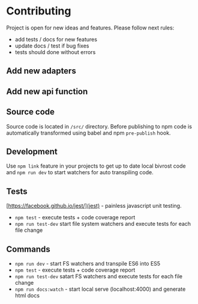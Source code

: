 # Contributing

Project is open for new ideas and features. Please follow next rules:

- add tests / docs for new features
- update docs / test if bug fixes
- tests should done without errors

## Add new adapters

## Add new api function

## Source code

Source code is located in `/src/` directory. Before publishing to npm code is automatically transformed using babel and npm `pre-publish` hook.

## Development

Use `npm link` feature in your projects to get up to date local bivrost code and `npm run dev` to start watchers for auto transpiling code.

## Tests

[https://facebook.github.io/jest/](jest) - painless javascript unit testing.

- `npm test` - execute tests + code coverage report
- `npm run test-dev` start file system watchers and execute tests for each file change

## Commands

- `npm run dev` - start FS watchers and transpile ES6 into ES5
- `npm test` - execute tests + code coverage report
- `npm run test-dev` satart FS watchers and execute tests for each file change
- `npm run docs:watch` - start local serve (localhost:4000) and generate html docs
